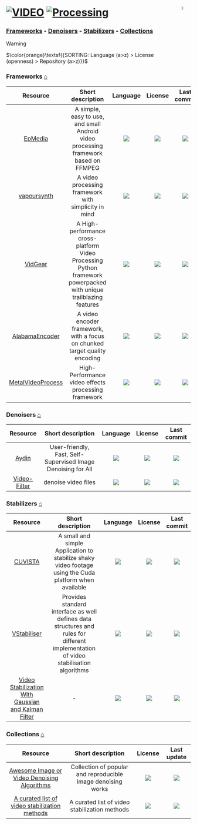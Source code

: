# [![VIDEO](https://flat.badgen.net/badge/HyMPS/VIDEO/green?scale=1.8)](https://github.com/FORARTfe/HyMPS#-1 "VIDEO section") [![Processing](https://flat.badgen.net/badge/HyMPS/Processing/blue?scale=1.8&label=)](https://github.com/FORARTfe/HyMPS/blob/main/Video/Processing.md#-- "Processing page") <img align="right" alt="stable" src="https://user-images.githubusercontent.com/171307/210727719-14b940a2-d1dc-4991-b6a4-7add74463ce8.png" width="5%" />

### [Frameworks](#frameworks-) - [Denoisers](#denoisers-) - [Stabilizers](#stabilizers-) - [Collections](#collections-)

> [!WARNING]
> $\color{orange}\textsf{{SORTING: Language (a>z) > License (openness) > Repository (a>z)}}$

### Frameworks [⌂](#--)
|Resource|Short description|Language|License|Last commit|
|:-:|:-:|:-:|:-:|:-:|
|[EpMedia](https://github.com/yangjie10930/EpMedia#readme)|A simple, easy to use, and small Android video processing framework based on FFMPEG|[![](https://img.shields.io/github/languages/top/yangjie10930/EpMedia?color=pink&style=flat-square)](https://github.com/yangjie10930/EpMedia/graphs/contributors)|[![](https://flat.badgen.net/github/license/yangjie10930/EpMedia?label=)](https://github.com/yangjie10930/EpMedia/blob/master/LICENSE)|[![](https://img.shields.io/github/last-commit/yangjie10930/EpMedia?style=flat-square&label=)](https://github.com/yangjie10930/EpMedia/graphs/code-frequency)|
|[vapoursynth](https://github.com/vapoursynth/vapoursynth#readme)|A video processing framework with simplicity in mind|[![](https://img.shields.io/github/languages/top/vapoursynth/vapoursynth?color=pink&style=flat-square)](https://github.com/vapoursynth/vapoursynth/graphs/contributors)|[![](https://flat.badgen.net/github/license/vapoursynth/vapoursynth?label=)](https://github.com/vapoursynth/vapoursynth/blob/master/COPYING.LESSER)|[![](https://img.shields.io/github/last-commit/vapoursynth/vapoursynth?style=flat-square&label=)](https://github.com/vapoursynth/vapoursynth/graphs/code-frequency)|
|[VidGear](https://github.com/abhiTronix/vidgear#readme)|A High-performance cross-platform Video Processing Python framework powerpacked with unique trailblazing features|[![](https://img.shields.io/github/languages/top/abhiTronix/vidgear?color=pink&style=flat-square)](https://github.com/abhiTronix/vidgear/graphs/contributors)|[![](https://flat.badgen.net/github/license/abhiTronix/vidgear?label=)](https://github.com/abhiTronix/vidgear/blob/master/LICENSE)|[![](https://img.shields.io/github/last-commit/abhiTronix/vidgear?style=flat-square&label=)](https://github.com/abhiTronix/vidgear/graphs/code-frequency)|
|[AlabamaEncoder](https://github.com/kingstefan26/alabamaEncoder#readme)|A video encoder framework, with a focus on chunked target quality encoding|[![](https://img.shields.io/github/languages/top/kingstefan26/alabamaEncoder?color=pink&style=flat-square)](https://github.com/kingstefan26/alabamaEncoder/graphs/contributors)|[![](https://flat.badgen.net/github/license/kingstefan26/alabamaEncoder?label=)](https://github.com/kingstefan26/alabamaEncoder/blob/master/LICENSE)|[![](https://img.shields.io/github/last-commit/kingstefan26/alabamaEncoder?style=flat-square&label=)](https://github.com/kingstefan26/alabamaEncoder/graphs/code-frequency)|
|[MetalVideoProcess](https://github.com/wangrenzhu/MetalVideoProcess#readme)|High-Performance video effects processing framework|[![](https://img.shields.io/github/languages/top/wangrenzhu/MetalVideoProcess?color=pink&style=flat-square)](https://github.com/wangrenzhu/MetalVideoProcess/graphs/contributors)|[![](https://flat.badgen.net/github/license/wangrenzhu/MetalVideoProcess?label=)](https://github.com/GhostZephyr/MetalVideoProcess/blob/master/LICENSE)|[![](https://img.shields.io/github/last-commit/wangrenzhu/MetalVideoProcess/master?style=flat-square&label=)](https://github.com/wangrenzhu/MetalVideoProcess/graphs/code-frequency)|

### Denoisers [⌂](#--)
|Resource|Short description|Language|License|Last commit|
|:-:|:-:|:-:|:-:|:-:|
|[Aydin](https://royerlab.github.io/aydin/)|User-friendly, Fast, Self-Supervised Image Denoising for All|[![](https://img.shields.io/github/languages/top/royerlab/aydin?color=pink&style=flat-square)](https://github.com/royerlab/aydin/graphs/contributors)|[![](https://flat.badgen.net/github/license/royerlab/aydin?label=)](https://github.com/royerlab/aydin/blob/master/LICENSE.txt)|[![](https://img.shields.io/github/last-commit/royerlab/aydin?style=flat-square&label=)](https://github.com/royerlab/aydin/graphs/code-frequency)|
|[Video-Filter](https://github.com/antonioam82/Video-Filter#readme)|denoise video files|[![](https://img.shields.io/github/languages/top/antonioam82/Video-Filter?color=pink&style=flat-square)](https://github.com/antonioam82/Video-Filter/graphs/contributors)|[![](https://flat.badgen.net/github/license/antonioam82/Video-Filter?label=)](https://github.com/antonioam82/Video-Filter/issues/1)|[![](https://img.shields.io/github/last-commit/antonioam82/Video-Filter?style=flat-square&label=)](https://github.com/antonioam82/Video-Filter/graphs/code-frequency)|

### Stabilizers [⌂](#--)
|Resource|Short description|Language|License|Last commit|
|:-:|:-:|:-:|:-:|:-:|
|[CUVISTA](https://rainermtb.github.io/cuvista/)|A small and simple Application to stabilize shaky video footage using the Cuda platform when available|[![](https://img.shields.io/github/languages/top/RainerMtb/cuvista?color=pink&style=flat-square)](https://github.com/RainerMtb/cuvista/graphs/contributors)|[![](https://flat.badgen.net/github/license/RainerMtb/cuvista?label=)](https://github.com/RainerMtb/cuvista/blob/master/LICENSE.txt)|[![](https://img.shields.io/github/last-commit/RainerMtb/cuvista/master?style=flat-square&label=)](https://github.com/RainerMtb/cuvista/graphs/code-frequency)|
|[VStabiliser](https://www.constantrobotics.com/video-stabilizer-lib)|Provides standard interface as well defines data structures and rules for different implementation of video stabilisation algorithms|[![](https://img.shields.io/github/languages/top/ConstantRobotics-Ltd/VStabiliser?color=pink&style=flat-square)](https://github.com/ConstantRobotics-Ltd/VStabiliser/graphs/contributors)|[![](https://flat.badgen.net/github/license/ConstantRobotics-Ltd/VStabiliser?label=)](https://github.com/ConstantRobotics-Ltd/VStabiliser/blob/master/LICENSE)|[![](https://img.shields.io/github/last-commit/ConstantRobotics-Ltd/VStabiliser?style=flat-square&label=)](https://github.com/ConstantRobotics-Ltd/VStabiliser/graphs/code-frequency)|
|[Video Stabilization With Gaussian and Kalman Filter](https://github.com/adithyapranav/VIDEO-STABILIZATION-USING-KALMAN-AND-GAUSSIAN-FILTER#readme)|-|[![](https://img.shields.io/github/languages/top/adithyapranav/VIDEO-STABILIZATION-USING-KALMAN-AND-GAUSSIAN-FILTER?color=pink&style=flat-square)](https://github.com/adithyapranav/VIDEO-STABILIZATION-USING-KALMAN-AND-GAUSSIAN-FILTER/graphs/contributors)|[![](https://flat.badgen.net/github/license/adithyapranav/VIDEO-STABILIZATION-USING-KALMAN-AND-GAUSSIAN-FILTER?label=)](https://github.com/adithyapranav/VIDEO-STABILIZATION-USING-KALMAN-AND-GAUSSIAN-FILTER/issues/1)|[![](https://img.shields.io/github/last-commit/adithyapranav/VIDEO-STABILIZATION-USING-KALMAN-AND-GAUSSIAN-FILTER?style=flat-square&label=)](https://github.com/adithyapranav/VIDEO-STABILIZATION-USING-KALMAN-AND-GAUSSIAN-FILTER/graphs/code-frequency)|


### Collections [⌂](#--)
|Resource|Short description|License|Last update|
|:-:|:-:|:-:|:-:|
|[Awesome Image or Video Denoising Algorithms](https://github.com/z-bingo/awesome-image-denoising-state-of-the-art#readme)|Collection of popular and reproducible image denoising works|[![](https://flat.badgen.net/github/license/z-bingo/awesome-image-denoising-state-of-the-art?label=)](https://github.com/z-bingo/awesome-image-denoising-state-of-the-art/issues/9)|[![](https://img.shields.io/github/last-commit/z-bingo/awesome-image-denoising-state-of-the-art?style=flat-square&label=)](https://github.com/z-bingo/awesome-image-denoising-state-of-the-art/graphs/code-frequency)|
|[A curated list of video stabilization methods](https://github.com/yaochih/awesome-video-stabilization#readme)|A curated list of video stabilization methods|[![](https://flat.badgen.net/github/license/yaochih/awesome-video-stabilization?label=)](https://github.com/yaochih/awesome-video-stabilization/issues/4)|[![](https://img.shields.io/github/last-commit/yaochih/awesome-video-stabilization?style=flat-square&label=)](https://github.com/yaochih/awesome-video-stabilization/graphs/code-frequency)|

